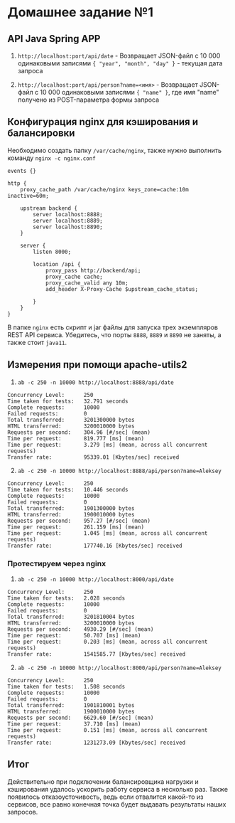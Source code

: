 # Домашнее задание №1

## API Java Spring APP

1) `http://localhost:port/api/date` - Возвращает JSON-файл с 10 000 одинаковыми записями `{ "year", "month", "day" }` - текущая дата запроса 

2) `http://localhost:port/api/person?name=<имя>` - Возвращает JSON-файл с 10 000 одинаковыми записями `{ "name" }`, где имя "name" получено из POST-параметра формы запроса

## Конфигурация nginx для кэширования и балансировки

Необходимо создать папку `/var/cache/nginx`, также нужно выполнить команду `nginx -c nginx.conf`

```
events {}

http {
    proxy_cache_path /var/cache/nginx keys_zone=cache:10m inactive=60m;

    upstream backend {
        server localhost:8888;
        server localhost:8889;
        server localhost:8890;
    }

    server {
        listen 8000;

        location /api {
            proxy_pass http://backend/api;
            proxy_cache cache;
            proxy_cache_valid any 10m;
            add_header X-Proxy-Cache $upstream_cache_status;

        }
    }
}

```

В папке `nginx` есть скрипт и jar файлы для запуска трех экземпляров REST API сервиса. Убедитесь, что порты `8888`, `8889` и `8890` не заняты, а также стоит `java11`.

## Измерения при помощи apache-utils2

1) `ab -c 250 -n 10000 http://localhost:8888/api/date`

```
Concurrency Level:      250
Time taken for tests:   32.791 seconds
Complete requests:      10000
Failed requests:        0
Total transferred:      3201300000 bytes
HTML transferred:       3200010000 bytes
Requests per second:    304.96 [#/sec] (mean)
Time per request:       819.777 [ms] (mean)
Time per request:       3.279 [ms] (mean, across all concurrent requests)
Transfer rate:          95339.01 [Kbytes/sec] received
```

2) `ab -c 250 -n 10000 http://localhost:8888/api/person?name=Aleksey`

```
Concurrency Level:      250
Time taken for tests:   10.446 seconds
Complete requests:      10000
Failed requests:        0
Total transferred:      1901300000 bytes
HTML transferred:       1900010000 bytes
Requests per second:    957.27 [#/sec] (mean)
Time per request:       261.159 [ms] (mean)
Time per request:       1.045 [ms] (mean, across all concurrent requests)
Transfer rate:          177740.16 [Kbytes/sec] received
```

### Протестируем через nginx
1) `ab -c 250 -n 10000 http://localhost:8000/api/date`

```
Concurrency Level:      250
Time taken for tests:   2.028 seconds
Complete requests:      10000
Failed requests:        0
Total transferred:      3201810004 bytes
HTML transferred:       3200010000 bytes
Requests per second:    4930.29 [#/sec] (mean)
Time per request:       50.707 [ms] (mean)
Time per request:       0.203 [ms] (mean, across all concurrent requests)
Transfer rate:          1541585.77 [Kbytes/sec] received
```

2) `ab -c 250 -n 10000 http://localhost:8000/api/person?name=Aleksey`

```
Concurrency Level:      250
Time taken for tests:   1.508 seconds
Complete requests:      10000
Failed requests:        0
Total transferred:      1901810001 bytes
HTML transferred:       1900010000 bytes
Requests per second:    6629.60 [#/sec] (mean)
Time per request:       37.710 [ms] (mean)
Time per request:       0.151 [ms] (mean, across all concurrent requests)
Transfer rate:          1231273.09 [Kbytes/sec] received
```

## Итог
  Действительно при подключении балансировщика нагрузки и кэширования удалось ускорить работу сервиса в несколько раз. Также появилось отказоусточивость, ведь если отвалится какой-то из сервисов, все равно конечная точка будет выдавать результаты наших запросов.
